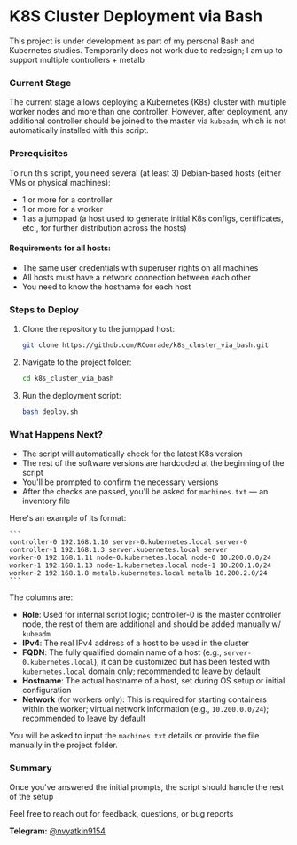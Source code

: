 # K8S Cluster Deployment via Bash

This project is under development as part of my personal Bash and Kubernetes studies.
Temporarily does not work due to redesign; I am up to support multiple controllers + metalb

### Current Stage
The current stage allows deploying a Kubernetes (K8s) cluster with multiple worker nodes and more than one controller. However, after deployment, any additional controller should be joined to the master via `kubeadm`, which is not automatically installed with this script.

### Prerequisites
To run this script, you need several (at least 3) Debian-based hosts (either VMs or physical machines):
- 1 or more for a controller
- 1 or more for a worker
- 1 as a jumppad (a host used to generate initial K8s configs, certificates, etc., for further distribution across the hosts)

#### Requirements for all hosts:
- The same user credentials with superuser rights on all machines
- All hosts must have a network connection between each other
- You need to know the hostname for each host 

### Steps to Deploy

1. Clone the repository to the jumppad host:
    ```bash
    git clone https://github.com/RComrade/k8s_cluster_via_bash.git
    ```

2. Navigate to the project folder:
    ```bash
    cd k8s_cluster_via_bash
    ```

3. Run the deployment script:
    ```bash
    bash deploy.sh
    ```

### What Happens Next?

- The script will automatically check for the latest K8s version
- The rest of the software versions are hardcoded at the beginning of the script
- You'll be prompted to confirm the necessary versions
- After the checks are passed, you'll be asked for `machines.txt` — an inventory file
 

Here's an example of its format:

    ```
    controller-0 192.168.1.10 server-0.kubernetes.local server-0
    controller-1 192.168.1.3 server.kubernetes.local server
    worker-0 192.168.1.11 node-0.kubernetes.local node-0 10.200.0.0/24
    worker-1 192.168.1.13 node-1.kubernetes.local node-1 10.200.1.0/24
    worker-2 192.168.1.8 metalb.kubernetes.local metalb 10.200.2.0/24
    ```

   The columns are:
   - **Role**: Used for internal script logic; controller-0 is the master controller node, the rest of them are additional and should be added manually w/ `kubeadm`
   - **IPv4**: The real IPv4 address of a host to be used in the cluster
   - **FQDN**: The fully qualified domain name of a host (e.g., `server-0.kubernetes.local`), it can be customized but has been tested with `kubernetes.local` domain only; recommended to leave by default
   - **Hostname**: The actual hostname of a host, set during OS setup or initial configuration
   - **Network** (for workers only): This is required for starting containers within the worker; virtual network information (e.g., `10.200.0.0/24`); recommended to leave by default

You will be asked to input the `machines.txt` details or provide the file manually in the project folder.

### Summary

Once you've answered the initial prompts, the script should handle the rest of the setup

Feel free to reach out for feedback, questions, or bug reports

**Telegram:** [@nvyatkin9154](https://t.me/nvyatkin9154)
